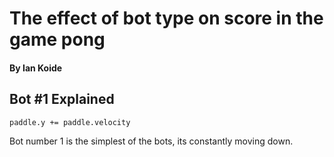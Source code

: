 # The effect of bot type on score in the game pong
#### By Ian Koide

## Bot #1 Explained
```
paddle.y += paddle.velocity
```
Bot number 1 is the simplest of the bots, its constantly moving down.
